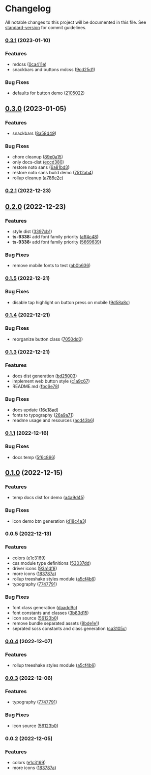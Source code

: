 # Changelog

All notable changes to this project will be documented in this file. See [standard-version](https://github.com/conventional-changelog/standard-version) for commit guidelines.

### [0.3.1](https://gitlab.huolala.cn/group-llm/driver-webview-sdk/driver-webview-core/compare/v0.3.0...v0.3.1) (2023-01-10)


### Features

* mdcss ([0ca411e](https://gitlab.huolala.cn/group-llm/driver-webview-sdk/driver-webview-core/commit/0ca411ee46052ed7176971115005e8d31976b6f8))
* snackbars and buttons mdcss ([9cd25d1](https://gitlab.huolala.cn/group-llm/driver-webview-sdk/driver-webview-core/commit/9cd25d1a88b129d5614d5cacc226f1ba987f3f8a))


### Bug Fixes

* defaults for button demo ([2105022](https://gitlab.huolala.cn/group-llm/driver-webview-sdk/driver-webview-core/commit/2105022f9e235a40a0877f56b1fa91dbf840383d))

## [0.3.0](https://gitlab.huolala.cn/group-llm/driver-webview-sdk/driver-webview-core/compare/v0.2.1...v0.3.0) (2023-01-05)


### Features

* snackbars ([8a58d49](https://gitlab.huolala.cn/group-llm/driver-webview-sdk/driver-webview-core/commit/8a58d4903e33afa4e4167447f8f3b65f34bd917d))


### Bug Fixes

* chore cleanup ([89e0a15](https://gitlab.huolala.cn/group-llm/driver-webview-sdk/driver-webview-core/commit/89e0a151845d6c53b782d5f34fe73e627ab44441))
* only docs-dist ([eccd380](https://gitlab.huolala.cn/group-llm/driver-webview-sdk/driver-webview-core/commit/eccd380d7745740d6b2425555d2a1b7625eaf2c3))
* restore noto sans ([6a81bd3](https://gitlab.huolala.cn/group-llm/driver-webview-sdk/driver-webview-core/commit/6a81bd357d06f5944b0a9535a5e2056e8edeb6b2))
* restore noto sans build demo ([7512ab4](https://gitlab.huolala.cn/group-llm/driver-webview-sdk/driver-webview-core/commit/7512ab4b6d19bdbc0f270f221101c5f9ae394890))
* rollup cleanup ([a786e2c](https://gitlab.huolala.cn/group-llm/driver-webview-sdk/driver-webview-core/commit/a786e2cb7ab03c12a2a895bc489be09b6be8de4f))

### [0.2.1](https://gitlab.huolala.cn/group-llm/driver-webview-sdk/driver-webview-core/compare/v0.2.0...v0.2.1) (2022-12-23)

## [0.2.0](https://gitlab.huolala.cn/group-llm/driver-webview-sdk/driver-webview-core/compare/v0.1.6...v0.2.0) (2022-12-23)


### Features

* style dist ([3397cb1](https://gitlab.huolala.cn/group-llm/driver-webview-sdk/driver-webview-core/commit/3397cb14ba4d5c36f7e87926db72f315d85ad9da))
* **ts-9338:** add font family priority ([aff4c48](https://gitlab.huolala.cn/group-llm/driver-webview-sdk/driver-webview-core/commit/aff4c48e6253e838adb064af5be543289c7a7f4f))
* **ts-9338:** add font family priority ([5669639](https://gitlab.huolala.cn/group-llm/driver-webview-sdk/driver-webview-core/commit/5669639921ee13c303ae7d4c7b1309bf5bdf22ec))


### Bug Fixes

* remove mobile fonts to test ([ab0b636](https://gitlab.huolala.cn/group-llm/driver-webview-sdk/driver-webview-core/commit/ab0b63607a9e1128ac7e7a7fc9485b763f9c850a))

### [0.1.5](https://gitlab.huolala.cn/group-llm/driver-webview-sdk/driver-webview-core/compare/v0.1.4...v0.1.5) (2022-12-21)


### Bug Fixes

* disable tap highlight on button press on mobile ([9d58a8c](https://gitlab.huolala.cn/group-llm/driver-webview-sdk/driver-webview-core/commit/9d58a8c478aa306ce4e018afde635263a06c8dd5))

### [0.1.4](https://gitlab.huolala.cn/group-llm/driver-webview-sdk/driver-webview-core/compare/v0.1.3...v0.1.4) (2022-12-21)


### Bug Fixes

* reorganize button class ([7050dd0](https://gitlab.huolala.cn/group-llm/driver-webview-sdk/driver-webview-core/commit/7050dd0e8e011e8a0a36440bb2a3ac5cd4b4a678))

### [0.1.3](https://gitlab.huolala.cn/group-llm/driver-webview-sdk/driver-webview-core/compare/v0.1.2...v0.1.3) (2022-12-21)


### Features

* docs dist generation ([bd25003](https://gitlab.huolala.cn/group-llm/driver-webview-sdk/driver-webview-core/commit/bd25003128c063e0ceeab3992fad7c86f7e6be40))
* implement web button style ([c1a9c67](https://gitlab.huolala.cn/group-llm/driver-webview-sdk/driver-webview-core/commit/c1a9c67fbc0d0ff22c3bd0f59c1d5b05beb178cd))
* README.md ([fbc6e78](https://gitlab.huolala.cn/group-llm/driver-webview-sdk/driver-webview-core/commit/fbc6e785f2c3bfc7d3573bcf677b51ecd630cec7))


### Bug Fixes

* docs update ([16e18ad](https://gitlab.huolala.cn/group-llm/driver-webview-sdk/driver-webview-core/commit/16e18ad0054d1536161d5a5a7e4fbca292bc7460))
* fonts to typography ([26a9a71](https://gitlab.huolala.cn/group-llm/driver-webview-sdk/driver-webview-core/commit/26a9a710d6935ba5aa7780956efcfb20da58085c))
* readme usage and resources ([acd43b6](https://gitlab.huolala.cn/group-llm/driver-webview-sdk/driver-webview-core/commit/acd43b683a59358843d744e8d88439d46ac12d05))

### [0.1.1](https://gitlab.huolala.cn/group-llm/driver-webview-sdk/driver-webview-core/compare/v0.1.0...v0.1.1) (2022-12-16)


### Bug Fixes

* docs temp ([5f6c896](https://gitlab.huolala.cn/group-llm/driver-webview-sdk/driver-webview-core/commit/5f6c8960c513d7d9bc82e7efa3580aa33f7168c1))

## [0.1.0](https://gitlab.huolala.cn/group-llm/driver-webview-sdk/driver-webview-core/compare/v0.0.5...v0.1.0) (2022-12-15)


### Features

* temp docs dist for demo ([a4a9d45](https://gitlab.huolala.cn/group-llm/driver-webview-sdk/driver-webview-core/commit/a4a9d4586d352d2a3e80a9aab5ad0e733a0a6799))


### Bug Fixes

* icon demo btn generation ([d18c4a3](https://gitlab.huolala.cn/group-llm/driver-webview-sdk/driver-webview-core/commit/d18c4a39ed12e369604edf9b06f58ddbb4bfa552))

### 0.0.5 (2022-12-13)


### Features

* colors ([e1c3169](https://gitlab.huolala.cn/group-llm/driver-webview-sdk/driver-webview-core/commit/e1c31694f3f5f0f6855fabc9649b506abadeb301))
* css module type definitions ([53037dd](https://gitlab.huolala.cn/group-llm/driver-webview-sdk/driver-webview-core/commit/53037dd4b99bc037d43c0110959997393b22412a))
* driver icons ([93a1df8](https://gitlab.huolala.cn/group-llm/driver-webview-sdk/driver-webview-core/commit/93a1df8202c2bbbd718fe9106ca903ba8042d1ef))
* more icons ([183787a](https://gitlab.huolala.cn/group-llm/driver-webview-sdk/driver-webview-core/commit/183787a9fd21f4545763eea01d9813cad1d29334))
* rollup treeshake styles module ([a5cf4b6](https://gitlab.huolala.cn/group-llm/driver-webview-sdk/driver-webview-core/commit/a5cf4b6b39a412763530746be36204c8a9ce39bf))
* typography ([7747791](https://gitlab.huolala.cn/group-llm/driver-webview-sdk/driver-webview-core/commit/7747791fdf3e96b9136847f76aea147004d231a9))


### Bug Fixes

* font class generation ([daadd9c](https://gitlab.huolala.cn/group-llm/driver-webview-sdk/driver-webview-core/commit/daadd9c1ff3d5a6d447281e29caff4e9c46cac66))
* font constants and classes ([3b83d15](https://gitlab.huolala.cn/group-llm/driver-webview-sdk/driver-webview-core/commit/3b83d15a2d32d57501fee580f1a902e0b601c784))
* icon source ([56123b0](https://gitlab.huolala.cn/group-llm/driver-webview-sdk/driver-webview-core/commit/56123b088e7d890c64c297cba68de6c4407e643a))
* remove bundle separated assets ([8bde1e1](https://gitlab.huolala.cn/group-llm/driver-webview-sdk/driver-webview-core/commit/8bde1e1e672859517d19d6d5cc5a2f6f16edc619))
* seprated scss constants and class generation ([ca3105c](https://gitlab.huolala.cn/group-llm/driver-webview-sdk/driver-webview-core/commit/ca3105c4f829b5864349af1b0ecf812a684dc305))

### [0.0.4](https://gitlab.huolala.cn/group-llm/driver-web-design-system/compare/v0.0.3...v0.0.4) (2022-12-07)


### Features

* rollup treeshake styles module ([a5cf4b6](https://gitlab.huolala.cn/group-llm/driver-web-design-system/commit/a5cf4b6b39a412763530746be36204c8a9ce39bf))

### [0.0.3](https://gitlab.huolala.cn/group-llm/driver-web-design-system/compare/v0.0.2...v0.0.3) (2022-12-06)


### Features

* typography ([7747791](https://gitlab.huolala.cn/group-llm/driver-web-design-system/commit/7747791fdf3e96b9136847f76aea147004d231a9))


### Bug Fixes

* icon source ([56123b0](https://gitlab.huolala.cn/group-llm/driver-web-design-system/commit/56123b088e7d890c64c297cba68de6c4407e643a))

### 0.0.2 (2022-12-05)


### Features

* colors ([e1c3169](https://gitlab.huolala.cn/group-llm/driver-web-design-system/commit/e1c31694f3f5f0f6855fabc9649b506abadeb301))
* more icons ([183787a](https://gitlab.huolala.cn/group-llm/driver-web-design-system/commit/183787a9fd21f4545763eea01d9813cad1d29334))
